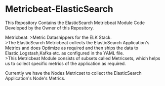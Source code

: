 # Metricbeat-ElasticSearch
This Repository Contains the ElasticSearch Metricbeat Module Code Developed by the Owner of this Repository.

Metricbeat: >Metric Datashippers for the ELK Stack.           
	>The ElasticSearch Metricbeat collects the ElasticSearch Application's Metrics and does Optimize as required and then ships the data to Elastic,Logstash,Kafka etc. as configured in the YAML file.               
	>This Metricbeat Module consists of subsets called Metricsets, which helps us to collect specific metrics of the application as required.          
	
Currently we have the Nodes Metricset to collect the ElasticSearch Application's Node's Metrics.                
	
